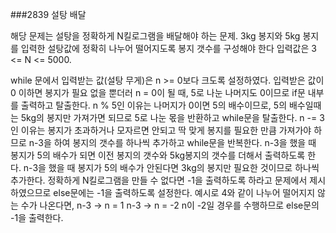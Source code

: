 ###2839 설탕 배달
 
해당 문제는 설탕을 정확하게 N킬로그램을 배달해야 하는 문제.
3kg 봉지와 5kg 봉지를 입력한 설탕값에 정확히 나누어 떨어지도록 봉지 갯수를 구성해야 한다
입력값은 3 <= N <= 5000.

while 문에서 입력받는 값(설탕 무게)은 n >= 0보다 크도록 설정하였다.
입력받은 값이 0 이하면 봉지가 필요 없을 뿐더러 n = 0이 될 때, 5로 나눈 나머지도 0이므로 if문 내부를 출력하고 탈출한다.
n % 5인 이유는 나머지가 0이면 5의 배수이므로, 5의 배수일때는 5kg의 봉지만 가져가면 되므로
5로 나눈 몫을 반환하고 while문을 탈출한다.
n -= 3인 이유는 봉지가 초과하거나 모자르면 안되고 딱 맞게 봉지를 필요한 만큼 가져가야 하므로
n-3을 하여 봉지의 갯수를 하나씩 추가하고 while문을 반복한다.
n-3을 했을 때 봉지가 5의 배수가 되면 이전 봉지의 갯수와 5kg봉지의 갯수를 더해서 출력하도록 한다.
n-3을 했을 때 봉지가 5의 배수가 안된다면 3kg의 봉지만 필요한 것이므로 하나씩 추가한다.
정확하게 N킬로그램을 만들 수 없다면 -1을 출력하도록 하라고 문제에서 제시하였으므로
else문에는 -1을 출력하도록 설정한다.
예시로 4와 같이 나누어 떨어지지 않는 수가 나온다면, 
n-3 -> n = 1
n-3 -> n = -2
n이 -2일 경우를 수행하므로 else문의 -1을 출력한다.

